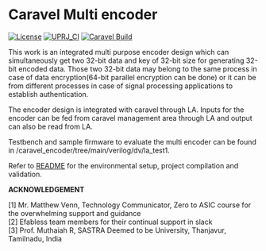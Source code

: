 # Caravel Multi encoder

[![License](https://img.shields.io/badge/License-Apache%202.0-blue.svg)](https://opensource.org/licenses/Apache-2.0) [![UPRJ_CI](https://github.com/efabless/caravel_project_example/actions/workflows/user_project_ci.yml/badge.svg)](https://github.com/efabless/caravel_project_example/actions/workflows/user_project_ci.yml) [![Caravel Build](https://github.com/efabless/caravel_project_example/actions/workflows/caravel_build.yml/badge.svg)](https://github.com/efabless/caravel_project_example/actions/workflows/caravel_build.yml)



This work is an integrated multi purpose encoder design which can simultaneously get two 32-bit data and key of 32-bit size for generating 32-bit encoded data. Those two 32-bit data may belong to the same process in case of data encryption(64-bit parallel encryption can be done) or it can be from different processes in case of signal processing applications to establish authentication.

The encoder design is integrated with caravel through LA. Inputs for the encoder can be fed from caravel management area through LA and output can also be read from LA.

Testbench and sample firmware to evaluate the multi encoder can be found in /caravel_encoder/tree/main/verilog/dv/la_test1. 


Refer to [README](docs/source/index.rst) for the environmental setup, project compilation and validation. 



**ACKNOWLEDGEMENT**

[1] Mr. Matthew Venn, Technology Communicator, Zero to ASIC course for the overwhelming support and guidance                                                                                                                                                                                     
[2] Efabless team members for their continual support in slack                                                                                                        
[3] Prof. Muthaiah R, SASTRA Deemed to be University, Thanjavur, Tamilnadu, India 
